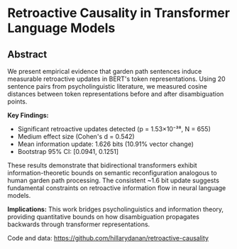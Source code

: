 # Retroactive Causality in Transformer Language Models

## Abstract

We present empirical evidence that garden path sentences induce measurable retroactive updates in BERT's token representations. Using 20 sentence pairs from psycholinguistic literature, we measured cosine distances between token representations before and after disambiguation points. 

**Key Findings:**
- Significant retroactive updates detected (p = 1.53×10⁻³⁸, N = 655)
- Medium effect size (Cohen's d = 0.542)
- Mean information update: 1.626 bits (10.91% vector change)
- Bootstrap 95% CI: [0.0941, 0.1251]

These results demonstrate that bidirectional transformers exhibit information-theoretic bounds on semantic reconfiguration analogous to human garden path processing. The consistent ~1.6 bit update suggests fundamental constraints on retroactive information flow in neural language models.

**Implications:** This work bridges psycholinguistics and information theory, providing quantitative bounds on how disambiguation propagates backwards through transformer representations.

Code and data: https://github.com/hillarydanan/retroactive-causality
